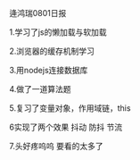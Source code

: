逄鸿瑞0801日报

1.学习了js的懒加载与软加载

2.浏览器的缓存机制学习

3.用nodejs连接数据库

4.做了一道算法题

5.复习了变量对象，作用域链，this

6实现了两个效果  抖动  防抖 节流

7.头好疼呜呜 要看的太多了 